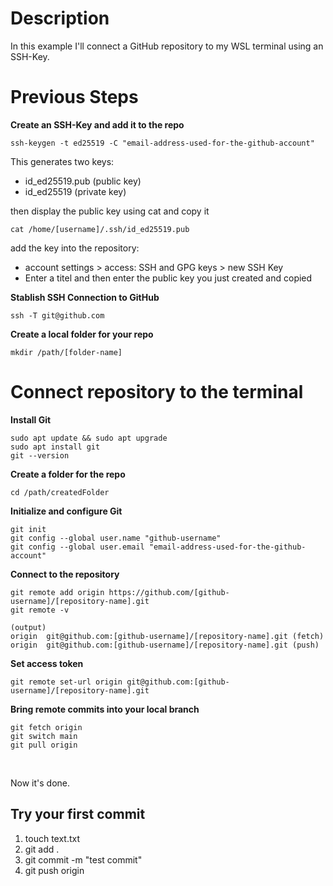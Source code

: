 # Description
In this example I'll connect a GitHub repository to my WSL terminal using an SSH-Key.

# Previous Steps
**Create an SSH-Key and add it to the repo**
```
ssh-keygen -t ed25519 -C "email-address-used-for-the-github-account"
```

This generates two keys: 
- id_ed25519.pub (public key)
- id_ed25519 (private key)

then display the public key using cat and copy it
```
cat /home/[username]/.ssh/id_ed25519.pub
```

add the key into the repository:
- account settings > access: SSH and GPG keys > new SSH Key
- Enter a titel and then enter the public key you just created and copied

**Stablish SSH Connection to GitHub**
```
ssh -T git@github.com
```

**Create a local folder for your repo**
```
mkdir /path/[folder-name]
```

# Connect repository to the terminal

**Install Git**
```
sudo apt update && sudo apt upgrade
sudo apt install git
git --version
```

**Create a folder for the repo**
```
cd /path/createdFolder
```

**Initialize and configure Git**
```
git init
git config --global user.name "github-username"
git config --global user.email "email-address-used-for-the-github-account"
```

**Connect to the repository**
```
git remote add origin https://github.com/[github-username]/[repository-name].git
git remote -v

(output)
origin  git@github.com:[github-username]/[repository-name].git (fetch)
origin  git@github.com:[github-username]/[repository-name].git (push)
```

**Set access token**
```
git remote set-url origin git@github.com:[github-username]/[repository-name].git
```

**Bring remote commits into your local branch**
```
git fetch origin
git switch main
git pull origin
```

<br>

Now it's done.

## Try your first commit
1. touch text.txt
2. git add .
3. git commit -m "test commit"
4. git push origin